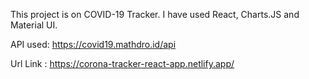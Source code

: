This project is on COVID-19 Tracker.  I have used React, Charts.JS and Material UI.

API used: https://covid19.mathdro.id/api


Url Link : https://corona-tracker-react-app.netlify.app/
